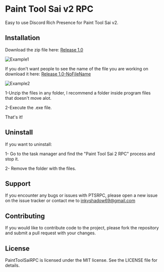 # Paint Tool Sai v2 RPC

Easy to use Discord Rich Presence for Paint Tool Sai v2.

## Installation
Download the zip file here: [Release 1.0](https://github.com/TheOrdinaryWitch/Paint-Tool-Sai-RPC/releases/tag/ReleaseSAI2)

![Example1](https://i.imgur.com/nViy9im.png)

If you don't want people to see the name of the file you are working on download it here: [Release 1.0-NoFileName](https://github.com/TheOrdinaryWitch/Paint-Tool-Sai-RPC/releases/tag/ReleaseSAI2-NoFileName)

![Example2](https://i.imgur.com/oWnKyAz.png)

1-Unzip the files in any folder, I recommend a folder inside program files that doesn't move alot.

2-Execute the .exe file.

That's it!

## Uninstall
If you want to uninstall:

1- Go to the task manager and find the "Paint Tool Sai 2 RPC" process and stop it.

2- Remove the folder with the files.

## Support
If you encounter any bugs or issues with PTSRPC, please open a new issue on the issue tracker or contact me to inkyshadow69@gmail.com
## Contributing

If you would like to contribute code to the project, please fork the repository and submit a pull request with your changes.

## License
PaintToolSaiRPC is licensed under the MIT license. See the LICENSE file for details.
